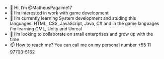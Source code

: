 - 👋 Hi, I’m @MatheusPagaime17
- 👀 I’m interested in work with game development
- 🌱 I’m currently learning System development and studing this languages: HTML, CSS, JavaScript, Java, C# and in the game languages i'm learning GML, Unity and Unreal
- 💞️ I’m looking to collaborate on small enterprises and grow up with the time
- 📫 How to reach me? You can call me on my personal number +55 11 97703-5162

<!---
MatheusPagaime17/MatheusPagaime17 is a ✨ special ✨ repository because its `README.md` (this file) appears on your GitHub profile.
You can click the Preview link to take a look at your changes.
--->
